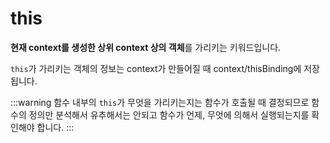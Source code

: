# this

**현재 context를 생성한 상위 context 상의 객체**를 가리키는 키워드입니다.

`this`가 가리키는 객체의 정보는 context가 만들어질 때 context/thisBinding에 저장됩니다.

:::warning
함수 내부의 `this`가 무엇을 가리키는지는 함수가 호출될 때 결정되므로 함수의 정의만 분석해서 유추해서는 안되고 함수가 언제, 무엇에 의해서 실행되는지를 확인해야 합니다.
:::
